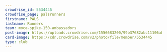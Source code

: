 ```yaml
---
crowdrise_id: 5534445
crowdrise_page: palsrunners
firstname: PALS
lastname: Runners
team: moca-spike-150-ambassadors
post-image: https://uploads.crowdrise.com/1556683200/99b37682abc11106abab0fecb56caacb.jpg
card-image: https://cdn.crowdrise.com/v2/photo/file/member/5534445
type: club
---
```


